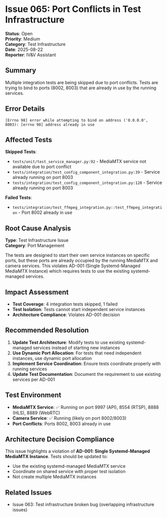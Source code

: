 # Issue 065: Port Conflicts in Test Infrastructure

**Status**: Open  
**Priority**: Medium  
**Category**: Test Infrastructure  
**Date**: 2025-08-22  
**Reporter**: IV&V Assistant  

## Summary

Multiple integration tests are being skipped due to port conflicts. Tests are trying to bind to ports (8002, 8003) that are already in use by the running services.

## Error Details

```
[Errno 98] error while attempting to bind on address ('0.0.0.0', 8003): [errno 98] address already in use
```

## Affected Tests

**Skipped Tests**:
- `tests/unit/test_service_manager.py:92` - MediaMTX service not available due to port conflict
- `tests/integration/test_config_component_integration.py:39` - Service already running on port 8003
- `tests/integration/test_config_component_integration.py:128` - Service already running on port 8003

**Failed Tests**:
- `tests/integration/test_ffmpeg_integration.py::test_ffmpeg_integration` - Port 8002 already in use

## Root Cause Analysis

**Type**: Test Infrastructure Issue  
**Category**: Port Management

The tests are designed to start their own service instances on specific ports, but these ports are already occupied by the running MediaMTX and camera services. This violates AD-001 (Single Systemd-Managed MediaMTX Instance) which requires tests to use the existing systemd-managed services.

## Impact Assessment

- **Test Coverage**: 4 integration tests skipped, 1 failed
- **Test Isolation**: Tests cannot start independent service instances
- **Architecture Compliance**: Violates AD-001 decision

## Recommended Resolution

1. **Update Test Architecture**: Modify tests to use existing systemd-managed services instead of starting new instances
2. **Use Dynamic Port Allocation**: For tests that need independent instances, use dynamic port allocation
3. **Implement Service Coordination**: Ensure tests coordinate properly with running services
4. **Update Test Documentation**: Document the requirement to use existing services per AD-001

## Test Environment

- **MediaMTX Service**: ✅ Running on port 9997 (API), 8554 (RTSP), 8888 (HLS), 8889 (WebRTC)
- **Camera Service**: ✅ Running (likely on port 8002/8003)
- **Port Conflicts**: Ports 8002, 8003 already in use

## Architecture Decision Compliance

This issue highlights a violation of **AD-001: Single Systemd-Managed MediaMTX Instance**. Tests should be updated to:
- Use the existing systemd-managed MediaMTX service
- Coordinate on shared service with proper test isolation
- Not create multiple MediaMTX instances

## Related Issues

- Issue 063: Test infrastructure broken bug (overlapping infrastructure issues)
